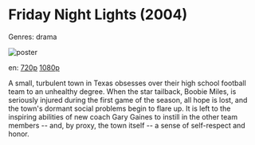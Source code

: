 # Friday Night Lights (2004)

Genres: drama

![poster](http://image.tmdb.org/t/p/w500/xAECsNqfXZf4JusNQgf69DNKEU9.jpg)

en:
  [720p](magnet:?xt=urn:btih:4579EADF501FD7A4D704F5A3CD0B17CD8E7CF4F9&tr=udp://glotorrents.pw:6969/announce&tr=udp://tracker.opentrackr.org:1337/announce&tr=udp://torrent.gresille.org:80/announce&tr=udp://tracker.openbittorrent.com:80&tr=udp://tracker.coppersurfer.tk:6969&tr=udp://tracker.leechers-paradise.org:6969&tr=udp://p4p.arenabg.ch:1337&tr=udp://tracker.internetwarriors.net:1337)
  [1080p](magnet:?xt=urn:btih:4AAAD936EE2A6FF77A2EC9FBDC2D3F907F85D91B&tr=udp://glotorrents.pw:6969/announce&tr=udp://tracker.opentrackr.org:1337/announce&tr=udp://torrent.gresille.org:80/announce&tr=udp://tracker.openbittorrent.com:80&tr=udp://tracker.coppersurfer.tk:6969&tr=udp://tracker.leechers-paradise.org:6969&tr=udp://p4p.arenabg.ch:1337&tr=udp://tracker.internetwarriors.net:1337)
  


A small, turbulent town in Texas obsesses over their high school football team to an unhealthy degree. When the star tailback, Boobie Miles, is seriously injured during the first game of the season, all hope is lost, and the town's dormant social problems begin to flare up. It is left to the inspiring abilities of new coach Gary Gaines to instill in the other team members -- and, by proxy, the town itself -- a sense of self-respect and honor.
